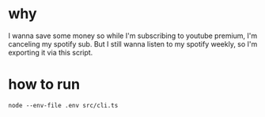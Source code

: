# why
I wanna save some money so while I'm subscribing to youtube premium, I'm canceling my spotify sub. But I still wanna listen to my spotify weekly, so I'm exporting it via this script.

# how to run

`node --env-file .env src/cli.ts`